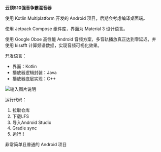  **云顶S10强音争霸混音器** 

使用 Kotlin Multiplatform 开发的 Android 项目，后期会考虑编译桌面端。

使用 Jetpack Compose 组件库，界面为 Material 3 设计语言。

使用 Google Oboe 高性能 Android 音频方案，多音轨播放真正达到零延迟，并使用 kissfft 计算频谱数据，实现音频可视化效果。

开发语言：
- 界面：Kotlin
- 播放器逻辑封装：Java
- 播放器底层实现：C++

![输入图片说明](image/Screenshot_20250915_191509.png)

运行代码：
1. 拉取仓库
2. 下载LFS
3. 导入Android Studio
4. Gradle sync
5. 运行！

非常简单且普通的 Android 项目
